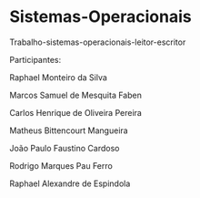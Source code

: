 # Sistemas-Operacionais
Trabalho-sistemas-operacionais-leitor-escritor

Participantes:

Raphael Monteiro da Silva

Marcos Samuel de Mesquita Faben

Carlos Henrique de Oliveira Pereira

Matheus Bittencourt Mangueira

João Paulo Faustino Cardoso

Rodrigo Marques Pau Ferro

Raphael Alexandre de Espindola
